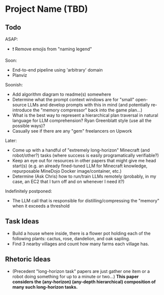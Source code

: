 # Project Name (TBD)

## Todo

ASAP:

- ❗ Remove emojis from "naming legend"

Soon:

- End-to-end pipeline using 'arbitrary' domain
- Planviz

Soonish:

- Add algorithm diagram to readme(s) somewhere
- Determine what the prompt context windows are for "small" open-source LLMs and develop prompts with this in mind (and potentially re-introduce the "memory compressor" back into the game plan...)
- What is the best way to represent a hierarchical plan traversal in natural language for LLM comprehension? Ryan Greenblatt style (use all the possible ways)?
- Casually see if there are any "gem" freelancers on Upwork

Later:

- Come up with a handful of "extremely long-horizon" Minecraft (and robot/other?) tasks (where success is easily programatically verifiable?)
- Keep an eye out for resources in other papers that might give me head start(s) (e.g. an already fined-tuned LLM for Minecraft knowledge, repurposable MineDojo Docker image/container, etc.)
- Determine (Ask Chris) how to run/train LLMs remotely (probably, in my case, an EC2 that I turn off and on whenever I need it?)

Indefinitely postponed:

- The LLM call that is responsible for distilling/compressing the "memory" when it exceeds a threshold

## Task Ideas

- Build a house where inside, there is a flower pot holding each of the following plants: cactus, rose, dandelion, and oak sapling.
- Find 3 nearby villages and count how many farms each village has.

## Rhetoric Ideas

- (Precedent "long-horizon task" papers are just gather one item or a robot doing something for up to a minute or two...) **This paper considers the (any-horizon) (any-depth hierarchical) composition of many such long-horizon tasks.**